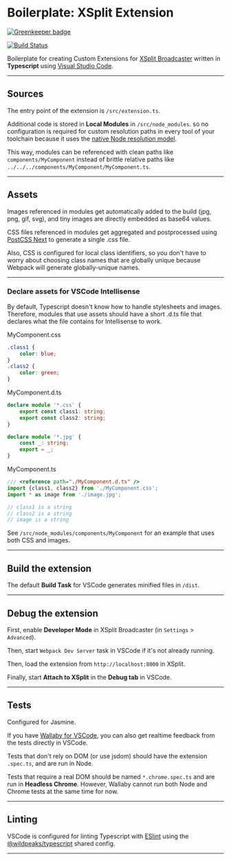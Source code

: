 # Boilerplate: XSplit Extension

[![Greenkeeper badge](https://badges.greenkeeper.io/wildpeaks/boilerplate-typescript-webpack-xsplit.svg)](https://greenkeeper.io/)

[![Build Status](https://travis-ci.org/wildpeaks/boilerplate-typescript-webpack-xsplit.svg?branch=master)](https://travis-ci.org/wildpeaks/boilerplate-typescript-webpack-xsplit)

Boilerplate for creating Custom Extensions for [XSplit Broadcaster](https://www.xsplit.com/#broadcaster)
written in **Typescript** using [Visual Studio Code](https://code.visualstudio.com).


-------------------------------------------------------------------------------

## Sources

The entry point of the extension is `/src/extension.ts`.

Additional code is stored in **Local Modules** in `/src/node_modules`.
so no configuration is required for custom resolution paths in every tool of your toolchain
because it uses the [native Node resolution model](https://nodejs.org/api/modules.html#modules_all_together).

This way, modules can be referenced with clean paths like `components/MyComponent`
instead of brittle relative paths like `../../../components/MyComponent/MyComponent.ts`.


-------------------------------------------------------------------------------

## Assets

Images referenced in modules get automatically added to the build (jpg, png, gif, svg),
and tiny images are directly embedded as base64 values.

CSS files referenced in modules get aggregated and postprocessed
using [PostCSS Next](http://cssnext.io) to generate a single .css file.

Also, CSS is configured for local class identifiers, so you don't have to worry about choosing class names
that are globally unique because Webpack will generate globally-unique names.


---
### Declare assets for VSCode Intellisense

By default, Typescript doesn't know how to handle stylesheets and images.
Therefore, modules that use assets should have a short .d.ts file that declares what the file contains for Intellisense to work.

MyComponent.css
````css
.class1 {
	color: blue;
}
.class2 {
	color: green;
}
````

MyComponent.d.ts
````ts
declare module '*.css' {
	export const class1: string;
	export const class2: string;
}

declare module '*.jpg' {
	const _: string;
	export = _;
}
````

MyComponent.ts
````ts
/// <reference path="./MyComponent.d.ts" />
import {class1, class2} from './MyComponent.css';
import * as image from './image.jpg';

// class1 is a string
// class2 is a string
// image is a string
````

See `/src/node_modules/components/MyComponent` for an example that uses both CSS and images.


-------------------------------------------------------------------------------

## Build the extension

The default **Build Task** for VSCode generates minified files in `/dist`.


-------------------------------------------------------------------------------

## Debug the extension

First, enable **Developer Mode** in XSplit Broadcaster (in `Settings` > `Advanced`).

Then, start `Webpack Dev Server` task in VSCode if it's not already running.

Then, load the extension from `http://localhost:8000` in XSplit.

Finally, start **Attach to XSplit** in the **Debug tab** in VSCode.


-------------------------------------------------------------------------------

## Tests

Configured for Jasmine.

If you have [Wallaby for VSCode](https://wallabyjs.com),
you can also get realtime feedback from the tests directly in VSCode.

Tests that don't rely on DOM (or use jsdom) should have the extension `.spec.ts`, and are run in Node.

Tests that require a real DOM should be named `*.chrome.spec.ts` and are run in **Headless Chrome**.
However, Wallaby cannot run both Node and Chrome tests at the same time for now.


-------------------------------------------------------------------------------

## Linting

VSCode is configured for linting Typescript with [ESlint](https://eslint.org) using the
[@wildpeaks/typescript](https://www.npmjs.com/package/@wildpeaks/eslint-config-typescript) shared config.


-------------------------------------------------------------------------------

